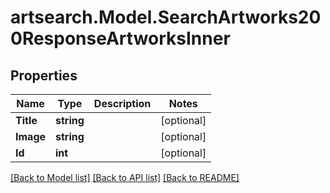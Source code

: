 # artsearch.Model.SearchArtworks200ResponseArtworksInner

## Properties

Name | Type | Description | Notes
------------ | ------------- | ------------- | -------------
**Title** | **string** |  | [optional] 
**Image** | **string** |  | [optional] 
**Id** | **int** |  | [optional] 

[[Back to Model list]](../README.md#documentation-for-models) [[Back to API list]](../README.md#documentation-for-api-endpoints) [[Back to README]](../README.md)

